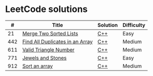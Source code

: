 # LeetCode solutions

| # | Title | Solution | Difficulty |
|---| ----- | -------- | ---------- |
| 21 | [Merge Two Sorted Lists](https://leetcode.com/problems/merge-two-sorted-lists/) | [C++](./Algorithms/cpp/21.%Merge%Two%Sorted%Lists/solution.h) | Easy |
| 442 | [Find All Duplicates in an Array](https://leetcode.com/problems/find-all-duplicates-in-an-array/) | [C++](./Algorithms/cpp/442.%Find%All%Duplicates%in%an%Array/solution.h) | Medium |
| 611 | [Valid Triangle Number](https://leetcode.com/problems/valid-triangle-number/) | [C++](./Algorithms/cpp/611.%20Valid%20Triangle%20Number/solution.h) | Medium |
| 771 | [Jewels and Stones](https://leetcode.com/problems/jewels-and-stones/) | [C++](./Algorithms/cpp/771.%20Jewels%20and%20Stones/solution.h) | Easy |
| 912 | [Sort an array](https://leetcode.com/problems/sort-an-array/) | [C++](./Algorithms/cpp/912.%Sort%an%array/solution.h) | Medium |